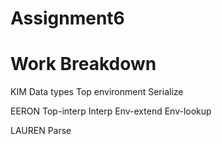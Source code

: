 # Assignment6

# Work Breakdown
KIM
Data types
Top environment
Serialize

EERON
Top-interp
Interp
	Env-extend
	Env-lookup

LAUREN
Parse
